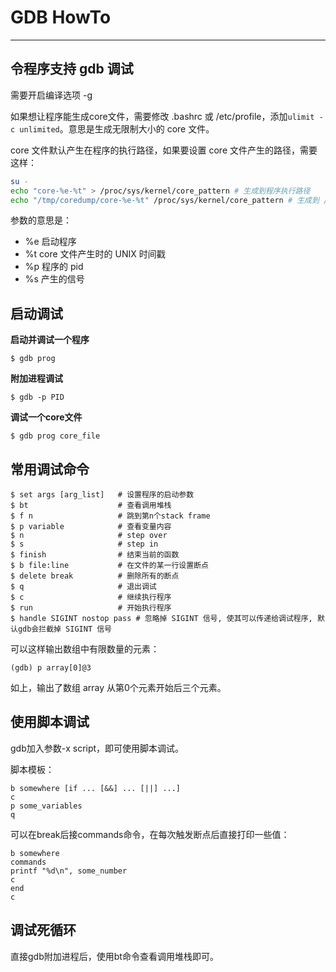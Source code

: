 # GDB HowTo

---

## 令程序支持 gdb 调试

需要开启编译选项 -g

如果想让程序能生成core文件，需要修改 .bashrc 或 /etc/profile，添加`ulimit -c unlimited`。意思是生成无限制大小的 core 文件。

core 文件默认产生在程序的执行路径，如果要设置 core 文件产生的路径，需要这样：

```bash
su -
echo "core-%e-%t" > /proc/sys/kernel/core_pattern # 生成到程序执行路径
echo "/tmp/coredump/core-%e-%t" /proc/sys/kernel/core_pattern # 生成到 /tmp/coredump
```

参数的意思是：

- %e 启动程序
- %t core 文件产生时的 UNIX 时间戳
- %p 程序的 pid
- %s 产生的信号

## 启动调试

**启动并调试一个程序**

```
$ gdb prog
```

**附加进程调试**

```
$ gdb -p PID
```

**调试一个core文件**

```
$ gdb prog core_file
```

## 常用调试命令

```
$ set args [arg_list]   # 设置程序的启动参数
$ bt                    # 查看调用堆栈
$ f n                   # 跳到第n个stack frame
$ p variable            # 查看变量内容
$ n                     # step over
$ s                     # step in
$ finish                # 结束当前的函数
$ b file:line           # 在文件的某一行设置断点
$ delete break          # 删除所有的断点
$ q                     # 退出调试
$ c                     # 继续执行程序
$ run                   # 开始执行程序
$ handle SIGINT nostop pass # 忽略掉 SIGINT 信号, 使其可以传递给调试程序, 默认gdb会拦截掉 SIGINT 信号
```

可以这样输出数组中有限数量的元素：

```gdb
(gdb) p array[0]@3
```

如上，输出了数组 array 从第0个元素开始后三个元素。

## 使用脚本调试

gdb加入参数-x script，即可使用脚本调试。

脚本模板：

```gdb
b somewhere [if ... [&&] ... [||] ...]
c
p some_variables
q
```

可以在break后接commands命令，在每次触发断点后直接打印一些值：

```gdb
b somewhere
commands
printf "%d\n", some_number
c
end
c
```

## 调试死循环

直接gdb附加进程后，使用bt命令查看调用堆栈即可。